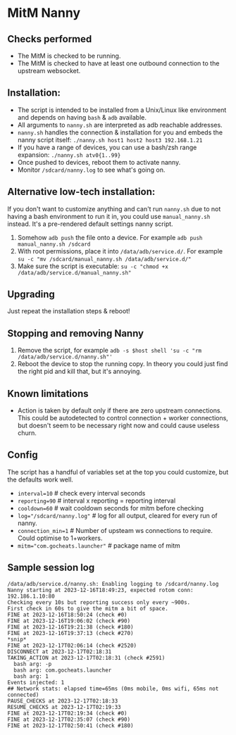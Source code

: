 # MitM Nanny

## Checks performed
- The MitM is checked to be running.
- The MitM is checked to have at least one outbound connection to the upstream websocket.

## Installation:
- The script is intended to be installed from a Unix/Linux like environment and depends on having `bash` & `adb` available.
- All arguments to `nanny.sh` are interpreted as adb reachable addresses.
- `nanny.sh` handles the connection & installation for you and embeds the nanny script itself: `./nanny.sh host1 host2 host3 192.168.1.21`
- If you have a range of devices, you can use a bash/zsh range expansion: `./nanny.sh atv0{1..99}`
- Once pushed to devices, reboot them to activate nanny.
- Monitor `/sdcard/nanny.log` to see what's going on.

## Alternative low-tech installation:
If you don't want to customize anything and can't run `nanny.sh` due to not having a bash environment to run it in, you could use `manual_nanny.sh` instead. It's a pre-rendered default settings nanny script.
1. Somehow `adb push` the file onto a device. For example `adb push manual_nanny.sh /sdcard`
2. With root permissions, place it into `/data/adb/service.d/`. For example `su -c "mv /sdcard/manual_nanny.sh /data/adb/service.d/"`
3. Make sure the script is executable: `su -c "chmod +x /data/adb/service.d/manual_nanny.sh"`

## Upgrading
Just repeat the installation steps & reboot!

## Stopping and removing Nanny
1. Remove the script, for example `adb -s $host shell 'su -c "rm /data/adb/service.d/nanny.sh"'`
2. Reboot the device to stop the running copy. In theory you could just find the right pid and kill that, but it's annoying.

## Known limitations
- Action is taken by default only if there are zero upstream connections. This could be autodetected to control connection + worker connections, but doesn't seem to be necessary right now and could cause useless churn.


## Config
The script has a handful of variables set at the top you could customize, but the defaults work well.
- `interval=10` # check every interval seconds
- `reporting=90` # interval x reporting = reporting interval
- `cooldown=60` # wait cooldown seconds for mitm before checking
- `log="/sdcard/nanny.log"` # log for all output, cleared for every run of nanny.
- `connection_min=1` # Number of upsteam ws connections to require. Could optimise to 1+workers.
- `mitm="com.gocheats.launcher"` # package name of mitm

## Sample session log
```
/data/adb/service.d/nanny.sh: Enabling logging to /sdcard/nanny.log
Nanny starting at 2023-12-16T18:49:23, expected rotom conn: 192.186.1.10:80
Checking every 10s but reporting success only every ~900s.
First check in 60s to give the mitm a bit of space.
FINE at 2023-12-16T18:50:24 (check #0)
FINE at 2023-12-16T19:06:02 (check #90)
FINE at 2023-12-16T19:21:38 (check #180)
FINE at 2023-12-16T19:37:13 (check #270)
*snip*
FINE at 2023-12-17T02:06:14 (check #2520)
DISCONNECT at 2023-12-17T02:18:31
TAKING_ACTION at 2023-12-17T02:18:31 (check #2591)
  bash arg: -p
  bash arg: com.gocheats.launcher
  bash arg: 1
Events injected: 1
## Network stats: elapsed time=65ms (0ms mobile, 0ms wifi, 65ms not connected)
PAUSE_CHECKS at 2023-12-17T02:18:33
RESUME_CHECKS at 2023-12-17T02:19:33
FINE at 2023-12-17T02:19:34 (check #0)
FINE at 2023-12-17T02:35:07 (check #90)
FINE at 2023-12-17T02:50:41 (check #180)
```
